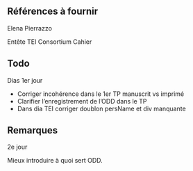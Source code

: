 ## Références à fournir

Elena Pierrazzo

Entête TEI Consortium Cahier

## Todo

Dias 1er jour

- Corriger incohérence dans le 1er TP manuscrit vs imprimé
- Clarifier l’enregistrement de l’ODD dans le TP
- Dans dia TEI corriger doublon persName et div manquante

## Remarques

2e jour

Mieux introduire à quoi sert ODD.

